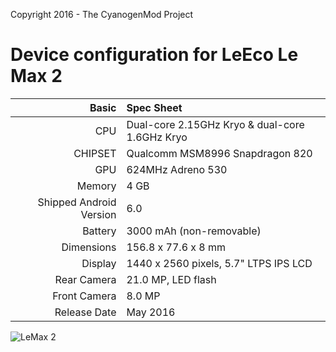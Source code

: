 Copyright 2016 - The CyanogenMod Project

Device configuration for LeEco Le Max 2
=====================================

Basic   | Spec Sheet
-------:|:-------------------------
CPU     | Dual-core 2.15GHz Kryo & dual-core 1.6GHz Kryo
CHIPSET | Qualcomm MSM8996 Snapdragon 820
GPU     | 624MHz Adreno 530
Memory  | 4 GB
Shipped Android Version | 6.0
Battery | 3000 mAh (non-removable)
Dimensions | 156.8 x 77.6 x 8 mm
Display | 1440 x 2560 pixels, 5.7" LTPS IPS LCD
Rear Camera  | 21.0 MP, LED flash
Front Camera | 8.0 MP
Release Date | May 2016

![LeMax 2](http://www.mobipicker.com/wp-content/uploads/2016/06/LeEco-le-max-2.jpg "LeEco Le Max 2")

